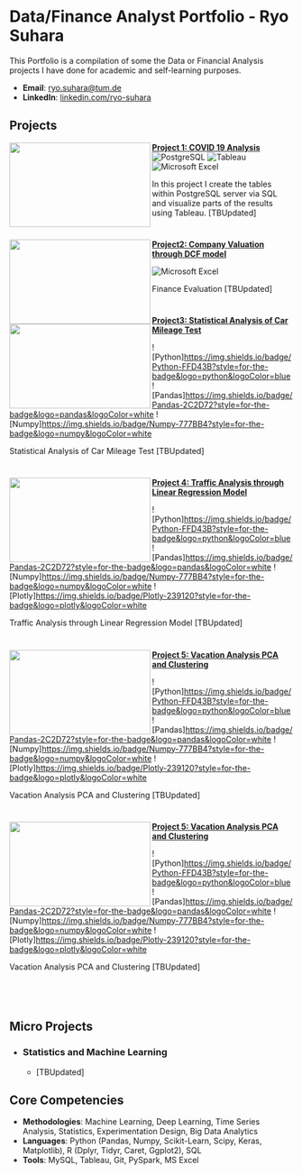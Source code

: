 # Data/Finance Analyst Portfolio - Ryo Suhara
This Portfolio is a compilation of some the Data or Financial Analysis projects I have done for academic and self-learning purposes.

- **Email**: [ryo.suhara@tum.de](ryo.suhara@tum.de)
- **LinkedIn**: [linkedin.com/ryo-suhara](https://www.linkedin.com/in/ryo-suhara-03a945161/)

## Projects

<img align="left" width="250" height="150" src="https://github.com/suharar/Data_Analysis/__private/covid19.jpg"> **[Project 1: COVID 19 Analysis](https://github.com/suharar/Data_Analysis/Project1_COVID19Analysis_[SQL&Tableau])**
![PostgreSQL](https://img.shields.io/badge/PostgreSQL-316192?style=for-the-badge&logo=postgresql&logoColor=white)
![Tableau](https://img.shields.io/badge/Tableau-E97627?style=for-the-badge&logo=Tableau&logoColor=white)
![Microsoft Excel](https://img.shields.io/badge/Microsoft_Excel-217346?style=for-the-badge&logo=microsoft-excel&logoColor=white)

In this project I create the tables within PostgreSQL server via SQL and visualize parts of the results using Tableau. [TBUpdated]

#

<img align="left" width="250" height="150" src="https://github.com/suharar/Data_Analysis/__private/FinanceValuation.jpg"> **[Project2: Company Valuation through DCF model](https://github.com/suharar/Data_Analysis/Project2_FinanceValuation_[Excel-Modeling])**

![Microsoft Excel](https://img.shields.io/badge/Microsoft_Excel-217346?style=for-the-badge&logo=microsoft-excel&logoColor=white)

Finance Evaluation [TBUpdated]

#

<img align="left" width="250" height="150" src="https://github.com/suharar/Data_Analysis/__private/carMileageTest.jpg"> **[Project3: Statistical Analysis of Car Mileage Test](https://github.com/suharar/Data_Analysis/Project3_CarMileageTest_[Python-Statistics])**
 
![Python]https://img.shields.io/badge/Python-FFD43B?style=for-the-badge&logo=python&logoColor=blue
![Pandas]https://img.shields.io/badge/Pandas-2C2D72?style=for-the-badge&logo=pandas&logoColor=white
![Numpy]https://img.shields.io/badge/Numpy-777BB4?style=for-the-badge&logo=numpy&logoColor=white

Statistical Analysis of Car Mileage Test [TBUpdated]

#

<img align="left" width="250" height="150" src="https://github.com/archd3sai/Portfolio/blob/master/Images/airplane.jpeg"> **[Project 4: Traffic Analysis through Linear Regression Model](https://github.com/suharar/Data_Analysis/Project4_Traffic_[Python-LinearRegression])**

![Python]https://img.shields.io/badge/Python-FFD43B?style=for-the-badge&logo=python&logoColor=blue
![Pandas]https://img.shields.io/badge/Pandas-2C2D72?style=for-the-badge&logo=pandas&logoColor=white
![Numpy]https://img.shields.io/badge/Numpy-777BB4?style=for-the-badge&logo=numpy&logoColor=white
![Plotly]https://img.shields.io/badge/Plotly-239120?style=for-the-badge&logo=plotly&logoColor=white

Traffic Analysis through Linear Regression Model [TBUpdated]

#

<img align="left" width="250" height="150" src="https://github.com/archd3sai/Portfolio/blob/master/Images/airplane.jpeg"> **[Project 5: Vacation Analysis PCA and Clustering](https://github.com/suharar/Data_Analysis/Project5_Vacation_[Python-PCA&Clustering])**

![Python]https://img.shields.io/badge/Python-FFD43B?style=for-the-badge&logo=python&logoColor=blue
![Pandas]https://img.shields.io/badge/Pandas-2C2D72?style=for-the-badge&logo=pandas&logoColor=white
![Numpy]https://img.shields.io/badge/Numpy-777BB4?style=for-the-badge&logo=numpy&logoColor=white
![Plotly]https://img.shields.io/badge/Plotly-239120?style=for-the-badge&logo=plotly&logoColor=white

Vacation Analysis PCA and Clustering [TBUpdated]

#

<img align="left" width="250" height="150" src="https://github.com/archd3sai/Portfolio/blob/master/Images/airplane.jpeg"> **[Project 5: Vacation Analysis PCA and Clustering](https://github.com/suharar/Data_Analysis/Project5_Vacation_[Python-PCA&Clustering])**

![Python]https://img.shields.io/badge/Python-FFD43B?style=for-the-badge&logo=python&logoColor=blue
![Pandas]https://img.shields.io/badge/Pandas-2C2D72?style=for-the-badge&logo=pandas&logoColor=white
![Numpy]https://img.shields.io/badge/Numpy-777BB4?style=for-the-badge&logo=numpy&logoColor=white
![Plotly]https://img.shields.io/badge/Plotly-239120?style=for-the-badge&logo=plotly&logoColor=white

Vacation Analysis PCA and Clustering [TBUpdated]

#

<br />

## Micro Projects
- ### Statistics and Machine Learning
    - [TBUpdated]
 

## Core Competencies

- **Methodologies**: Machine Learning, Deep Learning, Time Series Analysis, Statistics, Experimentation Design, Big Data Analytics
- **Languages**: Python (Pandas, Numpy, Scikit-Learn, Scipy, Keras, Matplotlib), R (Dplyr, Tidyr, Caret, Ggplot2), SQL
- **Tools**: MySQL, Tableau, Git, PySpark, MS Excel